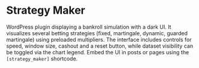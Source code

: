 # Strategy Maker

WordPress plugin displaying a bankroll simulation with a dark UI. It visualizes several betting strategies (fixed, martingale,
dynamic, guarded martingale) using preloaded multipliers. The interface includes controls for speed, window size, cashout and a
reset button, while dataset visibility can be toggled via the chart legend. Embed the UI in posts or pages using the
`[strategy_maker]` shortcode.
